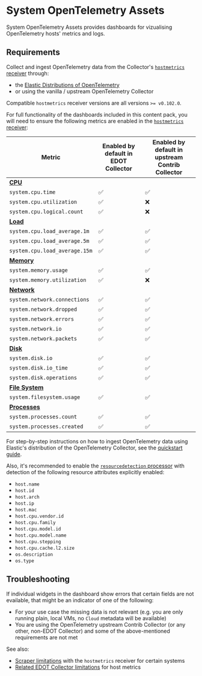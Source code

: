 # System OpenTelemetry Assets

System OpenTelemetry Assets provides dashboards for vizualising OpenTelemetry hosts' metrics and logs. 

## Requirements

Collect and ingest OpenTelemetry data from the Collector's [`hostmetrics` receiver](https://github.com/open-telemetry/opentelemetry-collector-contrib/tree/v0.127.0/receiver/hostmetricsreceiver) through:

- the [Elastic Distributions of OpenTelemetry](https://www.elastic.co/docs/reference/opentelemetry/quickstart/)
- or using the vanilla / upstream OpenTelemetry Collector

Compatible `hostmetrics` receiver versions are all versions `>= v0.102.0`.

For full functionality of the dashboards included in this content pack, you will need to ensure the following metrics are enabled in the [`hostmetrics` receiver](https://github.com/open-telemetry/opentelemetry-collector-contrib/tree/v0.127.0/receiver/hostmetricsreceiver):

| Metric | Enabled by default in EDOT Collector | Enabled by default in upstream Contrib Collector |
|---|---|---|
|**[CPU](https://github.com/open-telemetry/opentelemetry-collector-contrib/blob/v0.127.0/receiver/hostmetricsreceiver/internal/scraper/cpuscraper/documentation.md)**|||
| `system.cpu.time` | ✅ | ✅ |
| `system.cpu.utilization` | ✅ | ❌ |
| `system.cpu.logical.count` | ✅ | ❌ |
|**[Load](https://github.com/open-telemetry/opentelemetry-collector-contrib/blob/v0.127.0/receiver/hostmetricsreceiver/internal/scraper/loadscraper/documentation.md)**|||
| `system.cpu.load_average.1m` | ✅ | ✅ |
| `system.cpu.load_average.5m` | ✅ | ✅ |
| `system.cpu.load_average.15m` | ✅ | ✅ |
|**[Memory](https://github.com/open-telemetry/opentelemetry-collector-contrib/blob/v0.127.0/receiver/hostmetricsreceiver/internal/scraper/memoryscraper/documentation.md)**|||
| `system.memory.usage` | ✅ | ✅ |
| `system.memory.utilization` | ✅ | ❌ |
|**[Network](https://github.com/open-telemetry/opentelemetry-collector-contrib/blob/v0.127.0/receiver/hostmetricsreceiver/internal/scraper/networkscraper/documentation.md)**|||
| `system.network.connections` | ✅ | ✅ |
| `system.network.dropped` | ✅ | ✅ |
| `system.network.errors` | ✅ | ✅ |
| `system.network.io` | ✅ | ✅ |
| `system.network.packets` | ✅ | ✅ |
|**[Disk](https://github.com/open-telemetry/opentelemetry-collector-contrib/blob/v0.127.0/receiver/hostmetricsreceiver/internal/scraper/diskscraper/documentation.md)**|||
| `system.disk.io` | ✅ | ✅ |
| `system.disk.io_time` | ✅ | ✅ |
| `system.disk.operations` | ✅ | ✅ |
|**[File System](https://github.com/open-telemetry/opentelemetry-collector-contrib/blob/v0.127.0/receiver/hostmetricsreceiver/internal/scraper/filesystemscraper/documentation.md)**|||
| `system.filesystem.usage` | ✅ | ✅ |
|**[Processes](https://github.com/open-telemetry/opentelemetry-collector-contrib/blob/v0.127.0/receiver/hostmetricsreceiver/internal/scraper/processesscraper/documentation.md)**|||
| `system.processes.count` | ✅ | ✅ |
| `system.processes.created` | ✅ | ✅ |

For step-by-step instructions on how to ingest OpenTelemetry data using Elastic's distribution of the OpenTelemetry Collector, see the
[quickstart guide](https://www.elastic.co/docs/reference/opentelemetry/quickstart/).

Also, it's recommended to enable the [`resourcedetection` processor](https://github.com/open-telemetry/opentelemetry-collector-contrib/blob/main/processor/resourcedetectionprocessor/README.md) with detection of the following resource attributes explicitly enabled:

- `host.name`
- `host.id`
- `host.arch`
- `host.ip`
- `host.mac`
- `host.cpu.vendor.id`
- `host.cpu.family`
- `host.cpu.model.id`
- `host.cpu.model.name`
- `host.cpu.stepping`
- `host.cpu.cache.l2.size`
- `os.description`
- `os.type`

## Troubleshooting

If individual widgets in the dashboard show errors that certain fields are not evailable, that might be an indicator of one of the following:

- For your use case the missing data is not relevant (e.g. you are only running plain, local VMs, no `Cloud` metadata will be available)
- You are using the OpenTelemetry upstream Contrib Collector (or any other, non-EDOT Collector) and some of the above-mentioned requirements are not met

See also:

- [Scraper limitations](https://github.com/open-telemetry/opentelemetry-collector-contrib/tree/v0.129.0/receiver/hostmetricsreceiver#host-metrics-receiver) with the `hostmetrics` receiver for certain systems
- [Related EDOT Collector limitations](https://www.elastic.co/docs/reference/opentelemetry/compatibility/limitations#infrastructure-and-host-metrics) for host metrics 
